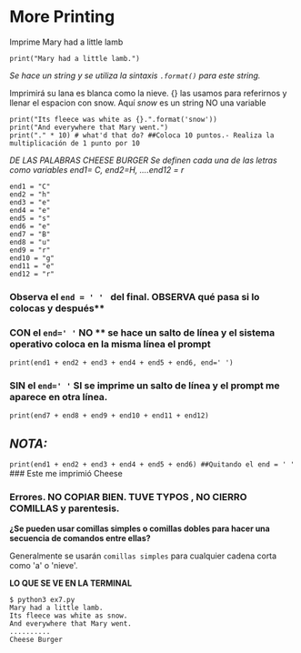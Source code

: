 # More Printing


Imprime Mary had a little lamb

```
print("Mary had a little lamb.")
```

*Se hace un string y se utiliza la sintaxis `.format()` para este string.*

Imprimirá su lana es blanca como la nieve. {} las usamos para referirnos y llenar el espacion con snow. Aquí *snow* es un string NO una variable

```
print("Its fleece was white as {}.".format('snow'))
print("And everywhere that Mary went.")
print("." * 10) # what'd that do? ##Coloca 10 puntos.- Realiza la multiplicación de 1 punto por 10
```

*DE LAS PALABRAS CHEESE BURGER Se definen cada una de las letras como variables end1= C, end2=H, ....end12 = r*

```
end1 = "C"
end2 = "h"
end3 = "e"
end4 = "e"
end5 = "s"
end6 = "e"
end7 = "B"
end8 = "u"
end9 = "r"
end10 = "g"
end11 = "e"
end12 = "r"
```

### Observa el `end = ' ' ` del final. OBSERVA qué pasa si lo colocas y después**


### CON el `end=' '` **NO** ** se hace un salto de línea y el sistema operativo coloca en la misma línea el prompt

```
print(end1 + end2 + end3 + end4 + end5 + end6, end=' ')
```

### SIN el `end=' '` **SI** se imprime un salto de línea y el prompt me aparece en otra línea.

```
print(end7 + end8 + end9 + end10 + end11 + end12)
```

## *NOTA:*


`print(end1 + end2 + end3 + end4 + end5 + end6) ##Quitando el end = ' '`  ### Este me imprimió Cheese


### Errores. NO COPIAR BIEN. TUVE TYPOS , NO CIERRO COMILLAS y parentesis.

**¿Se pueden usar comillas simples o comillas dobles para hacer una secuencia de comandos entre ellas?**

Generalmente se usarán `comillas simples` para cualquier cadena corta como 'a' o 'nieve'.

**LO QUE SE VE EN LA TERMINAL**

```
$ python3 ex7.py
Mary had a little lamb.
Its fleece was white as snow.
And everywhere that Mary went.
..........
Cheese Burger
```
